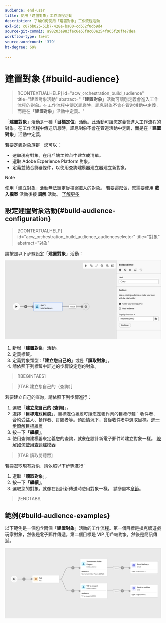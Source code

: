 ```yaml
---
audience: end-user
title: 使用「建置對象」工作流程活動
description: 了解如何使用「建置對象」工作流程活動
exl-id: c07bb025-51b7-428e-ba00-cd552f0db9d4
source-git-commit: a98203e983fec6e55f8c60e254f965f20ffe7dea
workflow-type: tm+mt
source-wordcount: '379'
ht-degree: 69%

---
```


# 建置對象 {#build-audience}

>[!CONTEXTUALHELP]
>id="acw_orchestration_build_audience"
>title="建置對象活動"
>abstract="「**建置對象**」活動可讓您定義會進入工作流程的對象。在工作流程中傳送訊息時，訊息對象不會在管道活動中定義，而是在「**建置對象**」活動中定義。"

「**建置對象**」活動是一種「**目標定位**」活動。此活動可讓您定義會進入工作流程的對象。在工作流程中傳送訊息時，訊息對象不會在管道活動中定義，而是在「**建置對象**」活動中定義。

若要定義對象族群，您可以：

* 選取現有對象，在用戶端主控台中建立成清單。
* 選取 Adobe Experience Platform 對象。
* 定義並結合篩選條件，以使用查詢建模器建立器建立新對象。

>[!NOTE]
>
>使用「建立對象」活動無法鎖定從檔案載入的對象。 若要這麼做，您需要使用 **載入檔案** 活動後接 **調解** 活動。 [了解更多](../../audience/about-recipients.md)

<!--
The **Build audience** activity can be placed at the beginning of the workflow or after any other activity. Any activity can be placed after the **Build audience**.
-->

## 設定建置對象活動{#build-audience-configuration}

>[!CONTEXTUALHELP]
>id="acw_orchestration_build_audience_audienceselector"
>title="對象"
>abstract="對象"

請按照以下步驟設定「**建置對象**」活動：

![](../assets/workflow-audience.png)

1. 新增「**建置對象**」活動。
1. 定義標籤。
1. 定義對象類型：「**建立您自己的**」或是「**讀取對象**」。
1. 請依照下列標籤中詳述的步驟設定您的對象。

>[!BEGINTABS]

>[!TAB 建立您自己的（查詢）]

若要建立自己的查詢，請依照下列步驟進行：

1. 選取「**建立您自己的 (查詢)**」。
1. 選擇「**目標定位維度**」。目標定位維度可讓您定義作業的目標母體：收件者、合約受益人、操作者、訂閱者等。預設情況下，會從收件者中選取目標。[進一步瞭解目標維度](../../audience/about-recipients.md#targeting-dimensions)
1. 按一下&#x200B;**「繼續」**。
1. 使用查詢建模器來定義您的查詢，就像在設計新電子郵件時建立對象一樣。 [瞭解如何使用查詢建模器](../../query/query-modeler-overview.md)

>[!TAB 讀取閱聽眾]

若要選取現有對象，請依照以下步驟進行：

1. 選取「**讀取對象**」。
1. 按一下&#x200B;**「繼續」**。
1. 選取您的對象，就像在設計新傳送時使用對象一樣。 請參閱本[章節](../../audience/add-audience.md)。

>[!ENDTABS]

## 範例{#build-audience-examples}

以下範例是一個包含兩個「**建置對象**」活動的工作流程。第一個目標是撲克牌遊戲玩家對象，然後是電子郵件傳遞。第二個目標是 VIP 用戶端對象，然後是簡訊傳遞。

![](../assets/workflow-audience-example.png)
